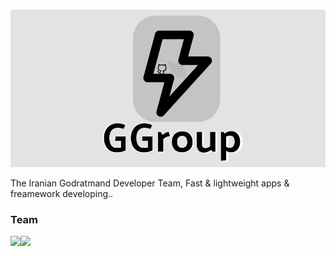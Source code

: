 <br>

[![Banner](/files/Banner.jpg)](#)

The Iranian Godratmand Developer Team, Fast & lightweight apps & freamework developing..


### Team

[<img src="https://avatars.githubusercontent.com/u/57597379?v=4" width="50px">](https://github.com/mdpe-ir)[<img src="https://avatars.githubusercontent.com/u/74614163?v=4" width="50px">](https://github.com/Gnkalk)